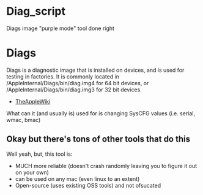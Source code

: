 # Diag_script
Diags image "purple mode" tool done right 
# Diags
Diags is a diagnostic image that is installed on devices, and is used for testing in factories. It is commonly located in /AppleInternal/Diags/bin/diag.img4 for 64 bit devices, or /AppleInternal/Diags/bin/diag.img3 for 32 bit devices.

* [TheAppleWiki](https://www.theapplewiki.com/wiki/Diags)

What can it (and usually is) used for is changing SysCFG values (i.e. serial, wmac, bmac)

## Okay but there's tons of other tools that do this

Well yeah, but, this tool is:
- MUCH more reliable (doesn't crash randomly leaving you to figure it out on your own)
- can be used on any mac (even linux to an extent)
- Open-source (uses existing OSS tools) and not ofsucated




